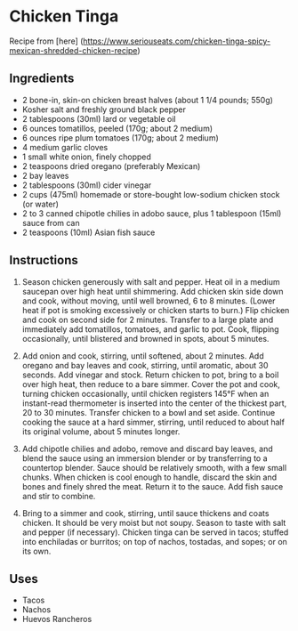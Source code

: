 # Chicken Tinga 

Recipe from [here] (https://www.seriouseats.com/chicken-tinga-spicy-mexican-shredded-chicken-recipe)

## Ingredients

* 2 bone-in, skin-on chicken breast halves (about 1 1/4 pounds; 550g)
* Kosher salt and freshly ground black pepper
* 2 tablespoons (30ml) lard or vegetable oil
* 6 ounces tomatillos, peeled (170g; about 2 medium)
* 6 ounces ripe plum tomatoes (170g; about 2 medium)
* 4 medium garlic cloves
* 1 small white onion, finely chopped
* 2 teaspoons dried oregano (preferably Mexican)
* 2 bay leaves
* 2 tablespoons (30ml) cider vinegar
* 2 cups (475ml) homemade or store-bought low-sodium chicken stock (or water)
* 2 to 3 canned chipotle chilies in adobo sauce, plus 1 tablespoon (15ml) sauce from can
* 2 teaspoons (10ml) Asian fish sauce

## Instructions

1. Season chicken generously with salt and pepper. Heat oil in a medium saucepan over high heat until shimmering. Add chicken skin side down and cook, without moving, until well browned, 6 to 8 minutes. (Lower heat if pot is smoking excessively or chicken starts to burn.) Flip chicken and cook on second side for 2 minutes. Transfer to a large plate and immediately add tomatillos, tomatoes, and garlic to pot. Cook, flipping occasionally, until blistered and browned in spots, about 5 minutes.
   
2. Add onion and cook, stirring, until softened, about 2 minutes. Add oregano and bay leaves and cook, stirring, until aromatic, about 30 seconds. Add vinegar and stock. Return chicken to pot, bring to a boil over high heat, then reduce to a bare simmer. Cover the pot and cook, turning chicken occasionally, until chicken registers 145°F when an instant-read thermometer is inserted into the center of the thickest part, 20 to 30 minutes. Transfer chicken to a bowl and set aside. Continue cooking the sauce at a hard simmer, stirring, until reduced to about half its original volume, about 5 minutes longer.

3. Add chipotle chilies and adobo, remove and discard bay leaves, and blend the sauce using an immersion blender or by transferring to a countertop blender. Sauce should be relatively smooth, with a few small chunks. When chicken is cool enough to handle, discard the skin and bones and finely shred the meat. Return it to the sauce. Add fish sauce and stir to combine.

4. Bring to a simmer and cook, stirring, until sauce thickens and coats chicken. It should be very moist but not soupy. Season to taste with salt and pepper (if necessary). Chicken tinga can be served in tacos; stuffed into enchiladas or burritos; on top of nachos, tostadas, and sopes; or on its own.

## Uses
* Tacos
* Nachos
* Huevos Rancheros